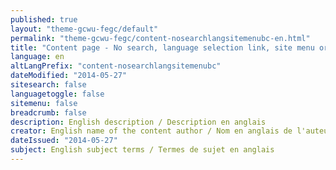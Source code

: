 ```yaml
---
published: true
layout: "theme-gcwu-fegc/default"
permalink: "theme-gcwu-fegc/content-nosearchlangsitemenubc-en.html"
title: "Content page - No search, language selection link, site menu or breadcrumb trail - GC Web Usability theme"
language: en
altLangPrefix: "content-nosearchlangsitemenubc"
dateModified: "2014-05-27"
sitesearch: false
languagetoggle: false
sitemenu: false
breadcrumb: false
description: English description / Description en anglais
creator: English name of the content author / Nom en anglais de l'auteur du contenu
dateIssued: "2014-05-27"
subject: English subject terms / Termes de sujet en anglais
---
```


